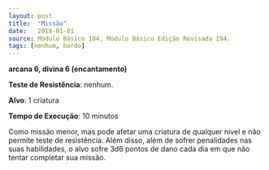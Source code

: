 ```yaml
---
layout: post
title:  "Missão"
date:   2018-01-01
source: Módulo Básico 184, Módulo Básico Edição Revisada 194.
tags: [nenhum, bardo]
---
```


**arcana 6, divina 6 (encantamento)**

**Teste de Resistência**: nenhum.

**Alvo**: 1 criatura

**Tempo de Execução**: 10 minutos

Como missão menor, mas pode afetar uma criatura de qualquer nível e não permite teste de resistência. Além disso, além de sofrer penalidades nas suas habilidades, o alvo sofre 3d6 pontos de dano cada dia em que não tentar completar sua missão.
